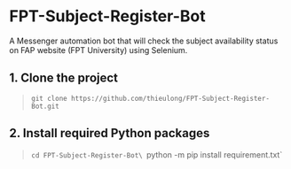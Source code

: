 # FPT-Subject-Register-Bot
A Messenger automation bot that will check the subject availability status on FAP website (FPT University) using Selenium.

## 1. Clone the project
> `git clone https://github.com/thieulong/FPT-Subject-Register-Bot.git`

## 2. Install required Python packages
> `cd FPT-Subject-Register-Bot\
> `python -m pip install requirement.txt`
